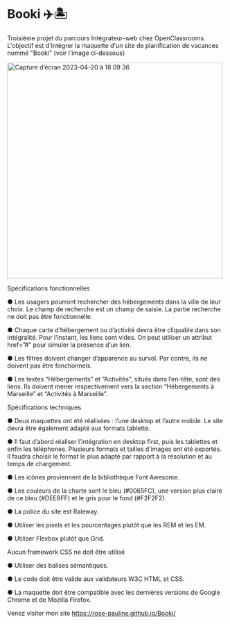 # Booki ✈️🏝

Troisième projet du parcours Intégrateur-web chez OpenClassrooms. L'objectif est d'intégrer la maquette d'un site de planification de vacances nommé "Booki" (voir l'image ci-dessous)

<img width="497" alt="Capture d’écran 2023-04-20 à 18 09 36" src="https://user-images.githubusercontent.com/123948958/233425104-4280b9c9-2941-4f7e-b700-1895d651445c.png">

Spécifications fonctionnelles

● Les usagers pourront rechercher des hébergements dans la ville de leur choix. Le champ de recherche est un champ de saisie. La partie recherche ne doit pas être fonctionnelle.

● Chaque carte d’hébergement ou d’activité devra être cliquable dans son intégralité. Pour l’instant, les liens sont vides. On peut utiliser un attribut href=”#” pour simuler la présence d’un lien.

● Les filtres doivent changer d’apparence au survol. Par contre, ils ne doivent pas être fonctionnels.

● Les textes “Hébergements” et “Activités”, situés dans l’en-tête, sont des liens. Ils doivent mener respectivement vers la section “Hébergements à Marseille” et “Activités à Marseille”.

Spécifications techniques

● Deux maquettes ont été réalisées : l’une desktop et l’autre mobile. Le site devra être également adapté aux formats tablette.

● Il faut d’abord réaliser l’intégration en desktop first, puis les tablettes et enfin les téléphones. Plusieurs formats et tailles d’images ont été exportés. Il faudra choisir le format le plus adapté par rapport à la résolution et au temps de chargement.

● Les icônes proviennent de la bibliothèque Font Awesome.

● Les couleurs de la charte sont le bleu (#0065FC), une version plus claire de ce bleu (#DEEBFF) et le gris pour le fond (#F2F2F2).

● La police du site est Raleway.

● Utiliser les pixels et les pourcentages plutôt que les REM et les EM.

● Utiliser Flexbox plutôt que Grid.

Aucun framework CSS ne doit être utilisé

● Utiliser des balises sémantiques.

● Le code doit être valide aux validateurs W3C HTML et CSS.

● La maquette doit être compatible avec les dernières versions de Google Chrome et de Mozilla Firefox.

Venez visiter mon site https://rose-pauline.github.io/Booki/
